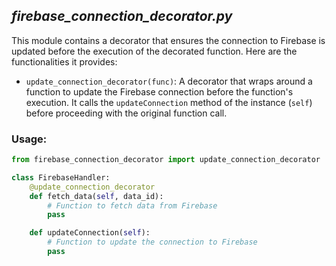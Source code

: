 ## _firebase_connection_decorator.py_
This module contains a decorator that ensures the connection to Firebase is updated before the execution of the decorated function. Here are the functionalities it provides:

- `update_connection_decorator(func)`: A decorator that wraps around a function to update the Firebase connection before the function's execution. It calls the `updateConnection` method of the instance (`self`) before proceeding with the original function call.

### Usage:

```python
from firebase_connection_decorator import update_connection_decorator

class FirebaseHandler:
    @update_connection_decorator
    def fetch_data(self, data_id):
        # Function to fetch data from Firebase
        pass

    def updateConnection(self):
        # Function to update the connection to Firebase
        pass
```